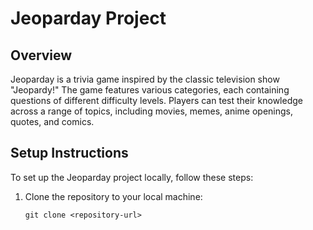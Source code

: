 # Jeoparday Project

## Overview
Jeoparday is a trivia game inspired by the classic television show "Jeopardy!" The game features various categories, each containing questions of different difficulty levels. Players can test their knowledge across a range of topics, including movies, memes, anime openings, quotes, and comics.

## Setup Instructions
To set up the Jeoparday project locally, follow these steps:

1. Clone the repository to your local machine:
   ```
   git clone <repository-url>
   ```


